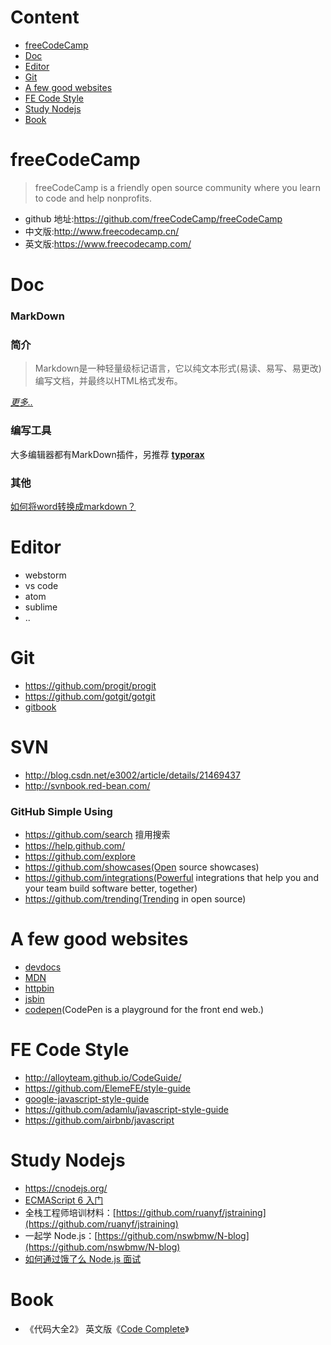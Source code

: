 # Content
- [freeCodeCamp](#freecodecamp)
- [Doc](#doc)
- [Editor](#editor)
- [Git](#git)
- [A few good websites](#a-few-good-websites)
- [FE Code Style](#fe-code-style)
- [Study Nodejs](#study-nodejs)
- [Book](#book)

# freeCodeCamp
>freeCodeCamp is a friendly open source community where you learn to code and help nonprofits.

- github 地址:https://github.com/freeCodeCamp/freeCodeCamp
- 中文版:http://www.freecodecamp.cn/
- 英文版:https://www.freecodecamp.com/

# Doc
### MarkDown

### 简介

>Markdown是一种轻量级标记语言，它以纯文本形式(易读、易写、易更改)编写文档，并最终以HTML格式发布。

[*更多..*](https://github.com/younghz/Markdown)

### 编写工具 

大多编辑器都有MarkDown插件，另推荐 **[typorax](https://www.typora.io/)**

### 其他

[如何将word转换成markdown？](https://www.zhihu.com/question/24170089)

# Editor

- webstorm
- vs code
- atom
- sublime
- ..

# Git
- https://github.com/progit/progit
- https://github.com/gotgit/gotgit
- [gitbook](https://github.com/GitbookIO/gitbook)

# SVN
- http://blog.csdn.net/e3002/article/details/21469437
- http://svnbook.red-bean.com/

### GitHub Simple Using 
- https://github.com/search  擅用搜索
- https://help.github.com/
- https://github.com/explore
- https://github.com/showcases(Open source showcases)
- https://github.com/integrations(Powerful integrations that help you and your team build software better, together)
- https://github.com/trending(Trending in open source)

# A few good websites
- [devdocs](http://devdocs.io/)
- [MDN](https://developer.mozilla.org/en-US/)
- [httpbin](http://httpbin.org/)
- [jsbin](http://jsbin.com/?html,css,js,output)
- [codepen](http://codepen.io/)(CodePen is a playground for the front end web.)

# FE Code Style
- http://alloyteam.github.io/CodeGuide/
- https://github.com/ElemeFE/style-guide
- [google-javascript-style-guide](http://bq69.com/blog/articles/script/868/google-javascript-style-guide.html)
- https://github.com/adamlu/javascript-style-guide
- https://github.com/airbnb/javascript

# Study Nodejs
- https://cnodejs.org/
- [ECMAScript 6 入门](http://es6.ruanyifeng.com/)
- 全栈工程师培训材料：[https://github.com/ruanyf/jstraining](https://github.com/ruanyf/jstraining)
- 一起学 Node.js：[https://github.com/nswbmw/N-blog](https://github.com/nswbmw/N-blog)
- [如何通过饿了么 Node.js 面试](https://elemefe.github.io/node-interview/#/)

# Book
- 《代码大全2》  英文版《[Code Complete](https://book.douban.com/subject/1432042/)》 

